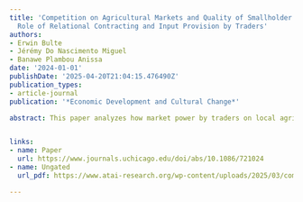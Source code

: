 ```yaml
---
title: 'Competition on Agricultural Markets and Quality of Smallholder Supply: The
  Role of Relational Contracting and Input Provision by Traders'
authors:
- Erwin Bulte
- Jérémy Do Nascimento Miguel
- Banawe Plambou Anissa
date: '2024-01-01'
publishDate: '2025-04-20T21:04:15.476490Z'
publication_types:
- article-journal
publication: '*Economic Development and Cultural Change*'

abstract: This paper analyzes how market power by traders on local agricultural spot markets affects investment in crop quality by smallholders in a context with “imperfect institutions” and with incomplete input markets.  When local markets become more competitive, fewer farmers are included in relational contracting with traders, and farmers who remain in such relationships receive less support from traders. We document empirical evidence from local wheat markets in Ethiopia that is consistent with the theory.


links:
- name: Paper
  url: https://www.journals.uchicago.edu/doi/abs/10.1086/721024
- name: Ungated
  url_pdf: https://www.atai-research.org/wp-content/uploads/2025/03/competition_quality-1.pdf

---
```

